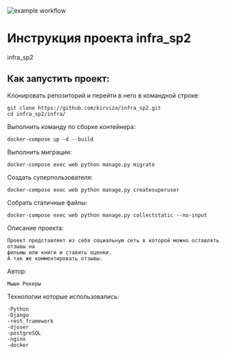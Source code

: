 ![example workflow](https://github.com/kirviza/yamdb_final/actions/workflows/yamdb_workflow.yml/badge.svg)

# Инструкция проекта infra_sp2
infra_sp2

## Как запустить проект:
Клонировать репозиторий и перейти в него в командной строке:
```
git clone https://github.com/kirviza/infra_sp2.git
cd infra_sp2/infra/
```

Выполнить команду по сборке контейнера:
```
docker-compose up -d --build 
```

Выполнить миграции:
```
docker-compose exec web python manage.py migrate
```

Создать суперпользователя:
```
docker-compose exec web python manage.py createsuperuser
```

Собрать статичные файлы:
```
docker-compose exec web python manage.py collectstatic --no-input
```

Описание проекта:
```
Проект представляет из себя социальную сеть в которой можно оставлять отзывы на 
фильмы или книги и ставить оценки.
А так же комментировать отзывы.
```

Автор:
```
Мыши Рокеры
```

Технологии которые использовались:
```
-Python
-Django
-rest_framework
-djoser
-postgreSQL
-nginx
-docker
```
